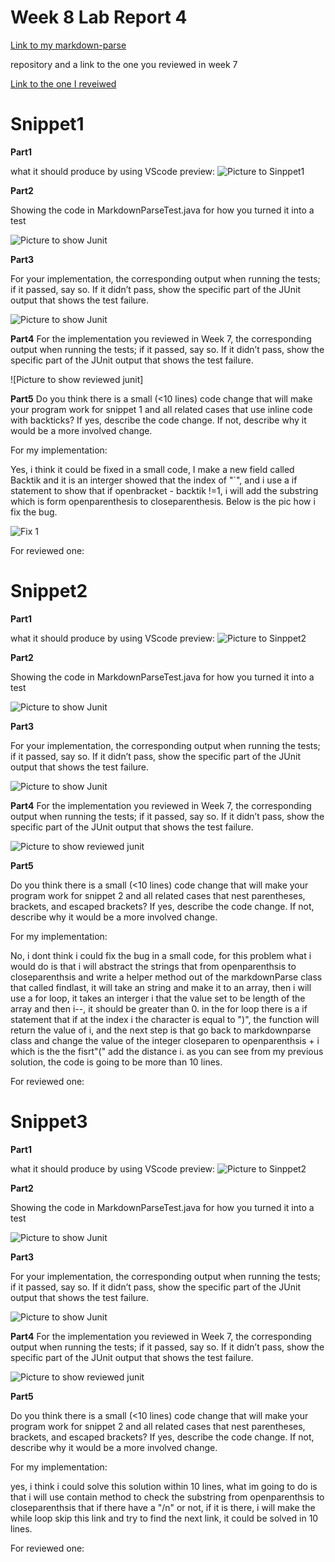 # Week 8 Lab Report 4 #


[Link to my markdown-parse](https://github.com/A17138501/markdown-parser)


repository and a link to the one you reviewed in week 7 

[Link to the one I reveiwed](https://github.com/ayushs2725/markdown-parser)


# Snippet1

**Part1**

what it should produce by using VScode preview:
![Picture to Sinppet1]()


**Part2**

Showing the code in MarkdownParseTest.java for how you turned it into a test

![Picture to show Junit]()

**Part3**

For your implementation, the corresponding output when running the tests; if it passed, say so. If it didn’t pass, show the specific part of the JUnit output that shows the test failure.

![Picture to show Junit]()

**Part4**
For the implementation you reviewed in Week 7, the corresponding output when running the tests; if it passed, say so. If it didn’t pass, show the specific part of the JUnit output that shows the test failure.

![Picture to show reviewed junit]

**Part5**
Do you think there is a small (<10 lines) code change that will make your program work for snippet 1 and all related cases that use inline code with backticks? If yes, describe the code change. If not, describe why it would be a more involved change.

For my implementation:

Yes, i think it could be fixed in a small code, I make a new field called Backtik and it is an interger showed that the index of "`", and i use a if statement to show that if openbracket - backtik !=1, i will add the substring which is form openparenthesis to closeparenthesis. Below is the pic how i fix the bug.

![Fix 1]()

For reviewed one:


# Snippet2

**Part1**

what it should produce by using VScode preview:
![Picture to Sinppet2]()


**Part2**

Showing the code in MarkdownParseTest.java for how you turned it into a test

![Picture to show Junit]()

**Part3**

For your implementation, the corresponding output when running the tests; if it passed, say so. If it didn’t pass, show the specific part of the JUnit output that shows the test failure.

![Picture to show Junit]()

**Part4**
For the implementation you reviewed in Week 7, the corresponding output when running the tests; if it passed, say so. If it didn’t pass, show the specific part of the JUnit output that shows the test failure.

![Picture to show reviewed junit]()

**Part5**

Do you think there is a small (<10 lines) code change that will make your program work for snippet 2 and all related cases that nest parentheses, brackets, and escaped brackets? If yes, describe the code change. If not, describe why it would be a more involved change.

For my implementation:

No, i dont think i could fix the bug in a small code, for this problem what i would do is that i will abstract the strings that from openparenthsis to closeparenthsis and write a helper method out of the markdownParse class that called findlast, it will take an string and make it to an array, then i will use a for loop, it takes an interger i that the value set to be length of the array and then i--, it should be greater than 0. in the for loop there is a if statement that if at the index i the character is equal to ")", the function will return the value of i, and the next step is that go back to markdownparse class and change the value of the integer closeparen to openparenthsis + i which is the the fisrt"(" add the distance i. as you can see from my previous solution, the code is going to be more than 10 lines.

For reviewed one:



# Snippet3

**Part1**

what it should produce by using VScode preview:
![Picture to Sinppet2]()


**Part2**

Showing the code in MarkdownParseTest.java for how you turned it into a test

![Picture to show Junit]()

**Part3**

For your implementation, the corresponding output when running the tests; if it passed, say so. If it didn’t pass, show the specific part of the JUnit output that shows the test failure.

![Picture to show Junit]()

**Part4**
For the implementation you reviewed in Week 7, the corresponding output when running the tests; if it passed, say so. If it didn’t pass, show the specific part of the JUnit output that shows the test failure.

![Picture to show reviewed junit]()

**Part5**

Do you think there is a small (<10 lines) code change that will make your program work for snippet 2 and all related cases that nest parentheses, brackets, and escaped brackets? If yes, describe the code change. If not, describe why it would be a more involved change.

For my implementation:

yes, i think i could solve this solution within 10 lines, what im going to do is that i will use contain method to check the substring from openparenthsis to closeparenthsis that if there have a "/n" or not, if it is there, i will make the while loop skip this link and try to find the next link, it could be solved in 10 lines.

For reviewed one: